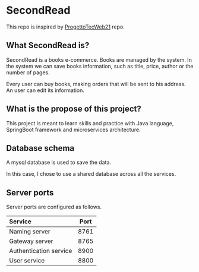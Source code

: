 # SecondRead

This repo is inspired by [ProgettoTecWeb21](https://github.com/NicholasPilotto/ProgettoTecWeb21) repo.

## What SecondRead is?

SecondRead is a books e-commerce.
Books are managed by the system. In the system we can save books information, such as title, price, author or the number of pages.

Every user can buy books, making orders that will be sent to his address.
An user can edit its information.

## What is the propose of this project?

This project is meant to learn skills and practice with Java language, SpringBoot framework and microservices architecture.

## Database schema

A mysql database is used to save the data.

In this case, I chose to use a shared database across all the services.

## Server ports

Server ports are configured as follows.

| Service | Port |
| :--- | :---: |
| Naming server | 8761 |
| Gateway server | 8765 |
| Authentication service | 8900 |
| User service | 8800 |
